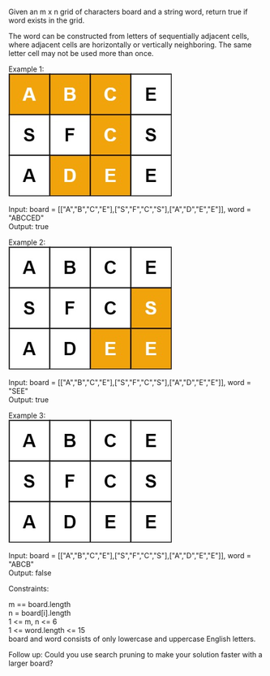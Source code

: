 Given an m x n grid of characters board and a string word, return true if word exists in the grid.

The word can be constructed from letters of sequentially adjacent cells, where adjacent cells are horizontally or vertically neighboring. The same letter cell may not be used more than once.

Example 1:  
![example1](./assets/example_1.jpg)

Input: board = [["A","B","C","E"],["S","F","C","S"],["A","D","E","E"]], word = "ABCCED"  
Output: true  

Example 2:  
![example2](./assets/example_2.jpg)

Input: board = [["A","B","C","E"],["S","F","C","S"],["A","D","E","E"]], word = "SEE"  
Output: true  

Example 3:  
![example3](./assets/example_3.jpg)

Input: board = [["A","B","C","E"],["S","F","C","S"],["A","D","E","E"]], word = "ABCB"  
Output: false  
 

Constraints:

m == board.length  
n = board[i].length  
1 <= m, n <= 6  
1 <= word.length <= 15  
board and word consists of only lowercase and uppercase English letters.  
 

Follow up: Could you use search pruning to make your solution faster with a larger board?
